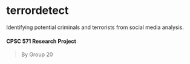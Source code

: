 # terrordetect
Identifying potential criminals and terrorists from social  media analysis.

#### CPSC 571 Research Project
> By Group 20
